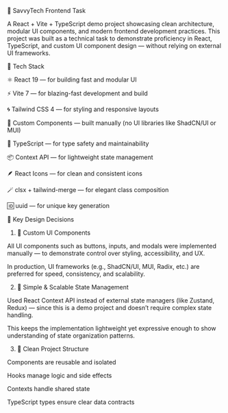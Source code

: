 🧠 SavvyTech Frontend Task

A React + Vite + TypeScript demo project showcasing clean architecture, modular UI components, and modern frontend development practices.
This project was built as a technical task to demonstrate proficiency in React, TypeScript, and custom UI component design — without relying on external UI frameworks.

🚀 Tech Stack

⚛️ React 19 — for building fast and modular UI

⚡ Vite 7 — for blazing-fast development and build

🌀 Tailwind CSS 4 — for styling and responsive layouts

🎨 Custom Components — built manually (no UI libraries like ShadCN/UI or MUI)

🧩 TypeScript — for type safety and maintainability

📦 Context API — for lightweight state management

🪶 React Icons — for clean and consistent icons

🪄 clsx + tailwind-merge — for elegant class composition

🆔 uuid — for unique key generation

🧩 Key Design Decisions
1. 💅 Custom UI Components

All UI components such as buttons, inputs, and modals were implemented manually — to demonstrate control over styling, accessibility, and UX.

In production, UI frameworks (e.g., ShadCN/UI, MUI, Radix, etc.) are preferred for speed, consistency, and scalability.

2. 🧠 Simple & Scalable State Management

Used React Context API instead of external state managers (like Zustand, Redux) — since this is a demo project and doesn’t require complex state handling.

This keeps the implementation lightweight yet expressive enough to show understanding of state organization patterns.

3. 🧭 Clean Project Structure

Components are reusable and isolated

Hooks manage logic and side effects

Contexts handle shared state

TypeScript types ensure clear data contracts